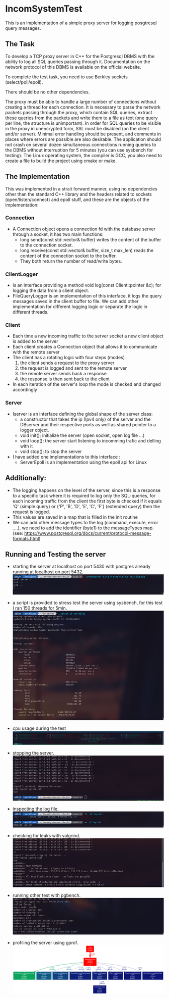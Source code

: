 # IncomSystemTest
This is an implementation of a simple proxy server for logging posgtresql query messages.

## The Task 
To develop a TCP proxy server in C++ for the Postgresql DBMS with the ability to log all SQL queries passing through it. Documentation on the network protocol of this DBMS is available on the official website.

To complete the test task, you need to use Berkley sockets (select/poll/epoll).

There should be no other dependencies.

The proxy must be able to handle a large number of connections without creating a thread for each connection. It is necessary to parse the network packets passing through the proxy, which contain SQL queries, extract these queries from the packets and write them to a file as text (one query per line, the structure is unimportant). In order for SQL queries to be visible in the proxy in unencrypted form, SSL must be disabled (on the client and/or server). Minimal error handling should be present, and comments in places where errors are possible are also desirable. The application should not crash on several dozen simultaneous connections running queries to the DBMS without interruption for 5 minutes (you can use sysbench for testing). The Linux operating system, the compiler is GCC, you also need to create a file to build the project using cmake or make.


## The Implementation
This was implemented in a strait forward manner, using no dependencies other than the standard C++ library and the headers related to sockets (open/listen/connect) and epoll stuff, and these are the objects of the implementation:

### Connection
- A Connection object opens a connection fd with the database server through a socket, it has two main functions:
    - long send(const std::vector<char>& buffer) writes the content of the buffer to the connection socket.
    - long receive(const std::vector<char>& buffer, size_t max_len) reads the content of the connection socket to the buffer.
    - They both return the number of read/write bytes.

### ClientLogger
- is an interface providing a method void log(const Client::pointer &c); for logging the data from a client object.
- FileQueryLogger is an implementation of this interface, it logs the query messages saved in the client buffer to file. We can add other implementation for different logging logic or separate the logic in different threads.


### Client

- Each time a new incoming traffic to the server socket a new client object is added to the server
- Each client creates a Connection object that allows it to communicate with the remote server
- The client has a rotating logic with four steps (modes)
    1. the client sends a request to the proxy server
    2. the request is logged and sent to the remote server
    3. the remote server sends back a response
    4. the response is then sent back to the client
- In each iteration of the server's loop the mode is checked and changed accordingly



### Server

- Iserver is an interface defining the global shape of the server class:
    - a constructor that takes the ip (Ipv4 only) of the server and the DBserver and their 
        respective ports as well as shared pointer to a logger object.
    - void init(); initialize the server (open socket, open log file ...)
    - void loop(); the server start listening to incomming trafic and delling with it
    - void stop(); to stop the server
- I have added one implementations to this interface :
    - ServerEpoll is an implementation using the epoll api for Linux


## Additionally:

- The logging happens on the level of the server, since this is a response to a specific task where it is 
    required to log only the SQL-queries, for each incoming traffic from the client the first byte is checked
    if it equals 'Q' (simple query) or {'P', 'B', 'D', 'E', 'C', 'F'} (extended query) then the request is logged.
- This values are saved in a map that is filled in the init routine
- We can add other message types to the log (command, execute, error ....), we need to add the identifier (byte1)
    to the messageTypes map. (see: https://www.postgresql.org/docs/current/protocol-message-formats.html)



## Running and Testing the server

- starting the server at localhost on port 5430 with postgres already running at localhost on port 5432.
![01](./.md/01.png)
- a script is provided to stress test the server using sysbench, for this test I ran 150 threads for 5min.
![02](./.md/02.png)
- cpu usage during the test
![03](./.md/03.png)

- stopping the server.
![04](./.md/04.png)

- inspecting the log file.
![05](./.md/05.png)

- checking for leaks with valgrind.
![06](./.md/06.png)

- running other test with pgbench.
![07](./.md/07.png)

- profiling the server using gprof.
![08](./.md/call_graph.png)
